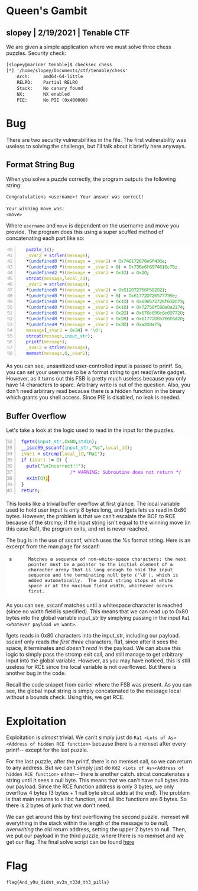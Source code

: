 # Queen's Gambit
## slopey | 2/19/2021 | Tenable CTF

We are given a simple application where we must solve three chess puzzles. Security check:
```
[slopey@mariner tenable]$ checksec chess
[*] '/home/slopey/Documents/ctf/tenable/chess'
    Arch:     amd64-64-little
    RELRO:    Partial RELRO
    Stack:    No canary found
    NX:       NX enabled
    PIE:      No PIE (0x400000)
```

# Bug

There are two security vulnerabilities in the file. The first vulnerability was useless to solving the challenge, but I'll talk about it briefly here anyways.

## Format String Bug

When you solve a puzzle correctly, the program outputs the following string:
```
Congratulations <username>! Your answer was correct!

Your winning move was:
<move>
```
Where `username` and `move` is dependent on the username and move you provide. The program does this using a super scuffed method of concatenating each part like so:

![concatenation method](concat.png)

As you can see, unsanitized user-controlled input is passed to printf. So, you can set your username to be a format string to get read/write gadget. However, as it turns out this FSB is pretty much useless because you only have 14 characters to spare. Arbitrary write is out of the question. Also, you don't need arbitrary read because there is a hidden function in the binary which grants you shell access. Since PIE is disabled, no leak is needed.

## Buffer Overflow

Let's take a look at the logic used to read in the input for the puzzles. 

![puzzle method](puzzle.png)

This looks like a trivial buffer overflow at first glance. The local variable used to hold user input is only 8 bytes long, and fgets lets us read in 0x80 bytes. However, the problem is that we can't escalate the BOF to RCE because of the strcmp; if the input string isn't equal to the winning move (in this case Ra1), the program exits, and ret is never reached.

The bug is in the use of sscanf, which uses the %s format string. Here is an excerpt from the man page for sscanf:

![sscanf man](manpage.png)

As you can see, sscanf matches until a whitespace character is reached (since no width field is specified). This means that we can read up to 0x80 bytes into the global variable input_str by simplying passing in the input `Ra1 <whatever payload we want>`. 

fgets reads in 0x80 characters into the input_str, including our payload. sscanf only reads *the first three* characters, Ra1, since after it sees the space, it terminates and *doesn't read in* the payload. We can abuse this logic to simply pass the strcmp exit call, and still manage to get arbitrary input into the global variable. However, as you may have noticed, this is still useless for RCE since the local variable is not overflowed. But there is another bug in the code.

Recall the code snippet from earlier where the FSB was present. As you can see, the global input string is simply concatenated to the message local without a bounds check. Using this, we get RCE.

# Exploitation

Exploitation is *almost* trivial. We can't simply just do `Ra1 <Lots of As><Address of hidden RCE function>` because there is a memset after every printf-- except for the last puzzle.

For the last puzzle, after the printf, there is no memset call, so we can return to any address. But we can't simply just do `Kd2 <Lots of As><Address of hidden RCE function>` either-- there is another catch. strcat concatenates a string until it sees a null byte. This means that we can't have null bytes into our payload. Since the RCE function address is only 3 bytes, we only overflow 4 bytes (3 bytes + 1 null byte strcat adds at the end). The problem is that main returns to a libc function, and all libc functions are 6 bytes. So there is 2 bytes of junk that we don't need.

We can get around this by first overflowing the second puzzle. memset will everything in the stack within the length of the message to be null, *overwriting* the old return address, setting the upper 2 bytes to null. Then, we put our payload in the third puzzle, where there is no memset and we get our flag. The final solve script can be found [here](solve.py)

# Flag

```
flag{And_y0u_didnt_ev3n_n33d_th3_pills}
```
